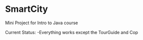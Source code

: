 # SmartCity
Mini Project for Intro to Java course

Current Status:
-Everything works except the TourGuide and Cop
